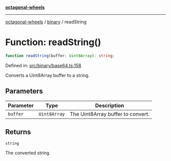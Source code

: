 [**octagonal-wheels**](../../../../README.md)

***

[octagonal-wheels](../../../../globals.md) / [binary](../README.md) / readString

# Function: readString()

```ts
function readString(buffer: Uint8Array): string;
```

Defined in: [src/binary/base64.ts:158](https://github.com/vrtmrz/octagonal-wheels/blob/main/src/binary/base64.ts#L158)

Converts a Uint8Array buffer to a string.

## Parameters

| Parameter | Type | Description |
| ------ | ------ | ------ |
| `buffer` | `Uint8Array` | The Uint8Array buffer to convert. |

## Returns

`string`

The converted string.
